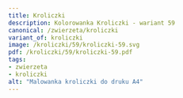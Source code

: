 ```yaml
---
title: Kroliczki
description: Kolorowanka Kroliczki - wariant 59
canonical: /zwierzeta/kroliczki
variant_of: kroliczki
image: /kroliczki/59/kroliczki-59.svg
pdf: /kroliczki/59/kroliczki-59.pdf
tags:
- zwierzeta
- kroliczki
alt: "Malowanka kroliczki do druku A4"
---
```


